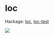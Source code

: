 # loc

Hackage:
[loc](https://hackage.haskell.org/package/loc),
[loc-test](https://hackage.haskell.org/package/loc-test)

![](https://travis-ci.org/chris-martin/loc.svg)
